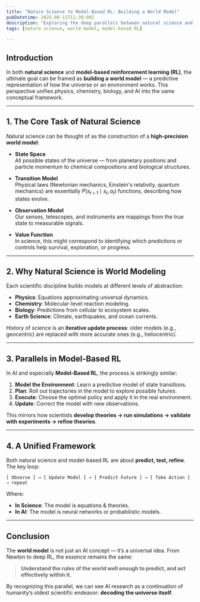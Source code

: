 ```yaml
---
title: "Nature Science to Model-Based RL: Building a World Model"
pubDatetime: 2025-08-11T11:30:00Z
description: "Exploring the deep parallels between natural science and model-based reinforcement learning through the lens of world models."
tags: [nature science, world model, model-based RL]

---
```


## Introduction

In both **natural science** and **model-based reinforcement learning (RL)**, the ultimate goal can be framed as **building a world model** — a predictive representation of how the universe or an environment works. This perspective unifies physics, chemistry, biology, and AI into the same conceptual framework.

---

## 1. The Core Task of Natural Science

Natural science can be thought of as the construction of a **high-precision world model**:

- **State Space**  
  All possible states of the universe — from planetary positions and particle momentum to chemical compositions and biological structures.

- **Transition Model**  
  Physical laws (Newtonian mechanics, Einstein's relativity, quantum mechanics) are essentially $P(s_{t+1} \mid s_t, a_t)$ functions, describing how states evolve.

- **Observation Model**  
  Our senses, telescopes, and instruments are mappings from the true state to measurable signals.

- **Value Function**  
  In science, this might correspond to identifying which predictions or controls help survival, exploration, or progress.

---

## 2. Why Natural Science is World Modeling

Each scientific discipline builds models at different levels of abstraction:

- **Physics**: Equations approximating universal dynamics.  
- **Chemistry**: Molecular-level reaction modeling.  
- **Biology**: Predictions from cellular to ecosystem scales.  
- **Earth Science**: Climate, earthquakes, and ocean currents.

History of science is an **iterative update process**: older models (e.g., geocentric) are replaced with more accurate ones (e.g., heliocentric).

---

## 3. Parallels in Model-Based RL

In AI and especially **Model-Based RL**, the process is strikingly similar:

1. **Model the Environment**: Learn a predictive model of state transitions.  
2. **Plan**: Roll out trajectories in the model to explore possible futures.  
3. **Execute**: Choose the optimal policy and apply it in the real environment.  
4. **Update**: Correct the model with new observations.

This mirrors how scientists **develop theories → run simulations → validate with experiments → refine theories**.

---

## 4. A Unified Framework

Both natural science and model-based RL are about **predict, test, refine**. The key loop:

```text
[ Observe ] → [ Update Model ] → [ Predict Future ] → [ Take Action ] → repeat
```

Where:
- **In Science**: The model is equations & theories.
- **In AI**: The model is neural networks or probabilistic models.

---

## Conclusion

The **world model** is not just an AI concept — it’s a universal idea. From Newton to deep RL, the essence remains the same:  
> **Understand the rules of the world well enough to predict, and act effectively within it.**

By recognizing this parallel, we can see AI research as a continuation of humanity’s oldest scientific endeavor: **decoding the universe itself**.
